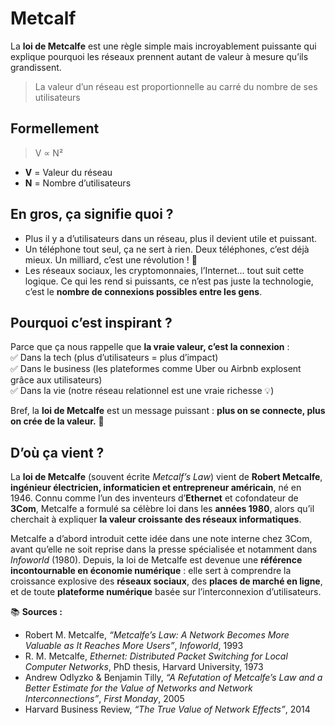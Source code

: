 # Metcalf

La **loi de Metcalfe** est une règle simple mais incroyablement puissante qui explique pourquoi les réseaux prennent autant de valeur à mesure qu’ils grandissent.  

> La valeur d’un réseau est proportionnelle au carré du nombre de ses utilisateurs

## Formellement

> V ∝ N²
  
- **V** = Valeur du réseau  
- **N** = Nombre d’utilisateurs  

## En gros, ça signifie quoi ?

- Plus il y a d’utilisateurs dans un réseau, plus il devient utile et puissant.  
- Un téléphone tout seul, ça ne sert à rien. Deux téléphones, c’est déjà mieux. Un milliard, c’est une révolution ! 📱  
- Les réseaux sociaux, les cryptomonnaies, l’Internet… tout suit cette logique. Ce qui les rend si puissants, ce n’est pas juste la technologie, c’est le **nombre de connexions possibles entre les gens**.  

## Pourquoi c’est inspirant ?

Parce que ça nous rappelle que **la vraie valeur, c’est la connexion** :  
✅ Dans la tech (plus d’utilisateurs = plus d’impact)  
✅ Dans le business (les plateformes comme Uber ou Airbnb explosent grâce aux utilisateurs)  
✅ Dans la vie (notre réseau relationnel est une vraie richesse 💡)  

Bref, la **loi de Metcalfe** est un message puissant : **plus on se connecte, plus on crée de la valeur.** 🚀

## D’où ça vient ?

La **loi de Metcalfe** (souvent écrite *Metcalf’s Law*) vient de **Robert Metcalfe**, **ingénieur électricien, informaticien et entrepreneur américain**, né en 1946. Connu comme l’un des inventeurs d’**Ethernet** et cofondateur de **3Com**, Metcalfe a formulé sa célèbre loi dans les **années 1980**, alors qu’il cherchait à expliquer **la valeur croissante des réseaux informatiques**.

Metcalfe a d’abord introduit cette idée dans une note interne chez 3Com, avant qu’elle ne soit reprise dans la presse spécialisée et notamment dans *Infoworld* (1980). Depuis, la loi de Metcalfe est devenue une **référence incontournable en économie numérique** : elle sert à comprendre la croissance explosive des **réseaux sociaux**, des **places de marché en ligne**, et de toute **plateforme numérique** basée sur l’interconnexion d’utilisateurs.

📚 **Sources :**

* Robert M. Metcalfe, *“Metcalfe’s Law: A Network Becomes More Valuable as It Reaches More Users”*, *Infoworld*, 1993
* R. M. Metcalfe, *Ethernet: Distributed Packet Switching for Local Computer Networks*, PhD thesis, Harvard University, 1973
* Andrew Odlyzko & Benjamin Tilly, *“A Refutation of Metcalfe’s Law and a Better Estimate for the Value of Networks and Network Interconnections”*, *First Monday*, 2005
* Harvard Business Review, *“The True Value of Network Effects”*, 2014
